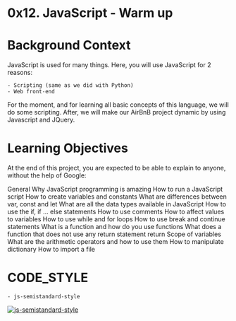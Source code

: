 # 0x12. JavaScript - Warm up

# Background Context
JavaScript is used for many things. Here, you will use JavaScript for 2 reasons:

    - Scripting (same as we did with Python)
    - Web front-end
For the moment, and for learning all basic concepts of this language, we will do some scripting. After, we will make our AirBnB project dynamic by using Javascript and JQuery.

# Learning Objectives
At the end of this project, you are expected to be able to explain to anyone, without the help of Google:

General
    Why JavaScript programming is amazing
    How to run a JavaScript script
    How to create variables and constants
    What are differences between var, const and let
    What are all the data types available in JavaScript
    How to use the if, if ... else statements
    How to use comments
    How to affect values to variables
    How to use while and for loops
    How to use break and continue statements
    What is a function and how do you use functions
    What does a function that does not use any return statement return
    Scope of variables
    What are the arithmetic operators and how to use them
    How to manipulate dictionary
    How to import a file

# CODE_STYLE
    - js-semistandard-style
[![js-semistandard-style](https://raw.githubusercontent.com/standard/semistandard/master/badge.svg)](https://github.com/standard/semistandard)